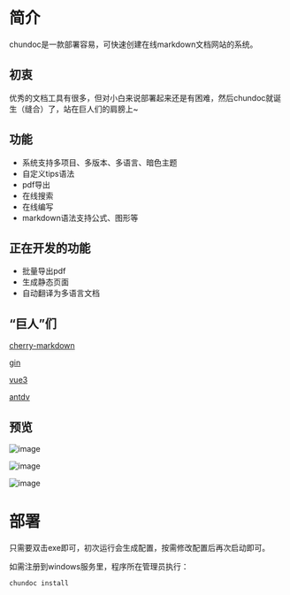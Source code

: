 # 简介

chundoc是一款部署容易，可快速创建在线markdown文档网站的系统。

## 初衷
优秀的文档工具有很多，但对小白来说部署起来还是有困难，然后chundoc就诞生（缝合）了，站在巨人们的肩膀上~

## 功能
- 系统支持多项目、多版本、多语言、暗色主题
- 自定义tips语法
- pdf导出
- 在线搜索
- 在线编写
- markdown语法支持公式、图形等

## 正在开发的功能

- 批量导出pdf
- 生成静态页面
- 自动翻译为多语言文档

## “巨人”们

[cherry-markdown](https://github.com/Tencent/cherry-markdown)

[gin](https://github.com/gin-gonic/gin)

[vue3](https://cn.vuejs.org/)

[antdv](https://www.antdv.com/docs/vue/introduce-cn)


## 预览

![image](https://user-images.githubusercontent.com/57406062/188342241-87c1921f-9677-4806-9655-ab7cae06fba1.png)

![image](https://user-images.githubusercontent.com/57406062/188342259-4c5652da-1267-4447-aa3b-06e7256ff2a6.png)

![image](https://user-images.githubusercontent.com/57406062/188342289-99726aa9-e75d-4a57-a164-27888f0b7879.png)


# 部署
只需要双击exe即可，初次运行会生成配置，按需修改配置后再次启动即可。

如需注册到windows服务里，程序所在管理员执行：
```cmd
chundoc install
```

